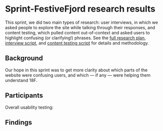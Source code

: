 # Sprint-FestiveFjord research results

This sprint, we did two main types of research: user interviews, in which we asked people to explore the site while talking through their responses, and content testing, which pulled content out-of-context and asked users to highlight confusing (or clarifying!) phrases. See the [full research plan](festivefjord-research-plan.md), [interview script](festivefjord-interview-script.md), and [content testing script]() for details and methodology.

## Background

Our hope in this sprint was to get more clarity about which parts of the website were confusing users, and which — if any — were helping them understand 18F.

## Participants

Overall usability testing: 

## Findings
